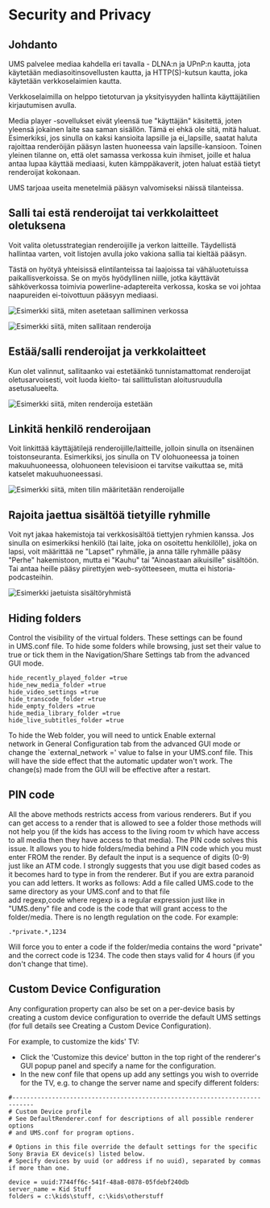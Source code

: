 # Security and Privacy

## Johdanto

UMS palvelee mediaa kahdella eri tavalla - DLNA:n ja UPnP:n kautta, jota käytetään mediasoitinsovellusten kautta, ja HTTP(S)-kutsun kautta, joka käytetään verkkoselaimien kautta.

Verkkoselaimilla on helppo tietoturvan ja yksityisyyden hallinta käyttäjätilien kirjautumisen avulla.

Media player -sovellukset eivät yleensä tue "käyttäjän" käsitettä, joten yleensä jokainen laite saa saman sisällön. Tämä ei ehkä ole sitä, mitä haluat. Esimerkiksi, jos sinulla on kaksi kansioita lapsille ja ei_lapsille, saatat haluta rajoittaa renderöijän pääsyn lasten huoneessa vain lapsille-kansioon. Toinen yleinen tilanne on, että olet samassa verkossa kuin ihmiset, joille et halua antaa lupaa käyttää mediaasi, kuten kämppäkaverit, joten haluat estää tietyt renderoijat kokonaan.

UMS tarjoaa useita menetelmiä pääsyn valvomiseksi näissä tilanteissa.

## Salli tai estä renderoijat tai verkkolaitteet oletuksena
Voit valita oletusstrategian renderoijille ja verkon laitteille. Täydellistä hallintaa varten, voit listojen avulla joko vakiona sallia tai kieltää pääsyn.

Tästä on hyötyä yhteisissä elintilanteissa tai laajoissa tai vähäluotetuissa paikallisverkoissa. Se on myös hyödyllinen niille, jotka käyttävät sähköverkossa toimivia powerline-adaptereita verkossa, koska se voi johtaa naapureiden ei-toivottuun pääsyyn mediaasi.

![Esimerkki siitä, miten asetetaan salliminen verkossa](@site/docs/img/whats-new-in-v14-network-allowblock-preference.png)

![Esimerkki siitä, miten sallitaan renderoija](@site/docs/img/whats-new-in-v14-renderer-allow-preference.png)

## Estää/salli renderoijat ja verkkolaitteet

Kun olet valinnut, sallitaanko vai estetäänkö tunnistamattomat renderoijat oletusarvoisesti, voit luoda kielto- tai sallittulistan aloitusruudulla asetusalueelta.

![Esimerkki siitä, miten renderoija estetään](@site/docs/img/whats-new-in-v14-block-renderer.png)

## Linkitä henkilö renderoijaan

Voit linkittää käyttäjätilejä renderoijille/laitteille, jolloin sinulla on itsenäinen toistonseuranta. Esimerkiksi, jos sinulla on TV olohuoneessa ja toinen makuuhuoneessa, olohuoneen televisioon ei tarvitse vaikuttaa se, mitä katselet makuuhuoneessasi.

![Esimerkki siitä, miten tilin määritetään renderoijalle](@site/docs/img/whats-new-in-v14-assign-account-to-renderer.png)

## Rajoita jaettua sisältöä tietyille ryhmille

Voit nyt jakaa hakemistoja tai verkkosisältöä tiettyjen ryhmien kanssa. Jos sinulla on esimerkiksi henkilö (tai laite, joka on osoitettu henkilölle), joka on lapsi, voit määrittää ne "Lapset" ryhmälle, ja anna tälle ryhmälle pääsy "Perhe" hakemistoon, mutta ei "Kauhu" tai "Ainoastaan aikuisille" sisältöön. Tai antaa heille pääsy piirettyjen web-syötteeseen, mutta ei historia-podcasteihin.

![Esimerkki jaetuista sisältöryhmistä](@site/docs/img/whats-new-in-v14-shared-content-group.png)

## Hiding folders

Control the visibility of the virtual folders. These settings can be found in UMS.conf file. To hide some folders while browsing, just set their value to true or tick them in the Navigation/Share Settings tab from the advanced GUI mode.

```
hide_recently_played_folder =true
hide_new_media_folder =true
hide_video_settings =true
hide_transcode_folder =true
hide_empty_folders =true
hide_media_library_folder =true
hide_live_subtitles_folder =true
```

To hide the Web folder, you will need to untick Enable external network in General Configuration tab from the advanced GUI mode or change the `external_network =' value to false in your UMS.conf file. This will have the side effect that the automatic updater won't work. The change(s) made from the GUI will be effective after a restart.

## PIN code

All the above methods restricts access from various renderers. But if you can get access to a render that is allowed to see a folder those methods will not help you (if the kids has access to the living room tv which have access to all media then they have access to that media). The PIN code solves this issue. It allows you to hide folders/media behind a PIN code which you must enter FROM the render. By default the input is a sequence of digits (0-9) just like an ATM code. I strongly suggests that you use digit based codes as it becomes hard to type in from the renderer. But if you are extra paranoid you can add letters. It works as follows: Add a file called UMS.code to the same directory as your UMS.conf and to that file add regexp,code where regexp is a regular expression just like in "UMS.deny" file and code is the code that will grant access to the folder/media. There is no length regulation on the code. For example:
```
.*private.*,1234
```

Will force you to enter a code if the folder/media contains the word "private" and the correct code is 1234. The code then stays valid for 4 hours (if you don't change that time).

## Custom Device Configuration

Any configuration property can also be set on a per-device basis by creating a custom device configuration to override the default UMS settings (for full details see Creating a Custom Device Configuration).

For example, to customize the kids' TV:
- Click the 'Customize this device' button in the top right of the renderer's GUI popup panel and specify a name for the configuration.
- In the new conf file that opens up add any settings you wish to override for the TV, e.g. to change the server name and specify different folders:
```
#----------------------------------------------------------------------------
# Custom Device profile
# See DefaultRenderer.conf for descriptions of all possible renderer options
# and UMS.conf for program options.

# Options in this file override the default settings for the specific Sony Bravia EX device(s) listed below.
# Specify devices by uuid (or address if no uuid), separated by commas if more than one.

device = uuid:7744ff6c-541f-48a8-0878-05fdebf240db
server_name = Kid Stuff
folders = c:\kids\stuff, c:\kids\otherstuff
```
